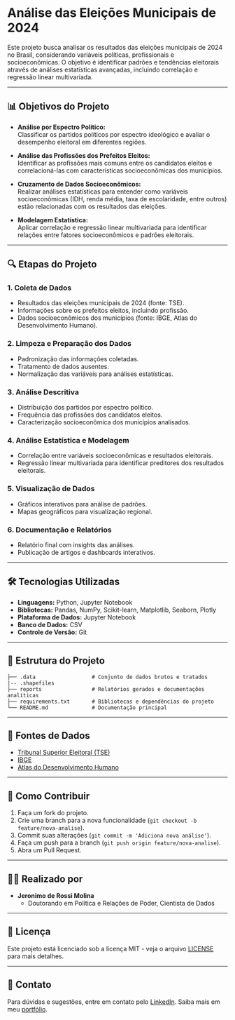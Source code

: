 # Análise das Eleições Municipais de 2024  

Este projeto busca analisar os resultados das eleições municipais de 2024 no Brasil, considerando variáveis políticas, profissionais e socioeconômicas. O objetivo é identificar padrões e tendências eleitorais através de análises estatísticas avançadas, incluindo correlação e regressão linear multivariada.  

---

## 📊 Objetivos do Projeto  

- **Análise por Espectro Político:**  
  Classificar os partidos políticos por espectro ideológico e avaliar o desempenho eleitoral em diferentes regiões.  

- **Análise das Profissões dos Prefeitos Eleitos:**  
  Identificar as profissões mais comuns entre os candidatos eleitos e correlacioná-las com características socioeconômicas dos municípios.  

- **Cruzamento de Dados Socioeconômicos:**  
  Realizar análises estatísticas para entender como variáveis socioeconômicas (IDH, renda média, taxa de escolaridade, entre outros) estão relacionadas com os resultados das eleições.  

- **Modelagem Estatística:**  
  Aplicar correlação e regressão linear multivariada para identificar relações entre fatores socioeconômicos e padrões eleitorais.  

---

## 🔍 Etapas do Projeto  

### 1. **Coleta de Dados**  
   - Resultados das eleições municipais de 2024 (fonte: TSE).  
   - Informações sobre os prefeitos eleitos, incluindo profissão.  
   - Dados socioeconômicos dos municípios (fonte: IBGE, Atlas do Desenvolvimento Humano).  

### 2. **Limpeza e Preparação dos Dados**  
   - Padronização das informações coletadas.  
   - Tratamento de dados ausentes.  
   - Normalização das variáveis para análises estatísticas.  

### 3. **Análise Descritiva**  
   - Distribuição dos partidos por espectro político.  
   - Frequência das profissões dos candidatos eleitos.  
   - Caracterização socioeconômica dos municípios analisados.  

### 4. **Análise Estatística e Modelagem**  
   - Correlação entre variáveis socioeconômicas e resultados eleitorais.  
   - Regressão linear multivariada para identificar preditores dos resultados eleitorais.  

### 5. **Visualização de Dados**  
   - Gráficos interativos para análise de padrões.  
   - Mapas geográficos para visualização regional.  

### 6. **Documentação e Relatórios**  
   - Relatório final com insights das análises.  
   - Publicação de artigos e dashboards interativos.  

---

## 🛠️ Tecnologias Utilizadas  

- **Linguagens:** Python, Jupyter Notebook
- **Bibliotecas:** Pandas, NumPy, Scikit-learn, Matplotlib, Seaborn, Plotly  
- **Plataforma de Dados:** Jupyter Notebook  
- **Banco de Dados:** CSV  
- **Controle de Versão:** Git  
---

## 📑 Estrutura do Projeto  

```
├── .data                  # Conjunto de dados brutos e tratados      
|-- .shapefiles
├── reports                # Relatórios gerados e documentações analíticas  
├── requirements.txt       # Bibliotecas e dependências do projeto  
└── README.md              # Documentação principal  
```

---

## 🔗 Fontes de Dados  

- [Tribunal Superior Eleitoral (TSE)](https://www.tse.jus.br/)  
- [IBGE](https://www.ibge.gov.br/)  
- [Atlas do Desenvolvimento Humano](http://www.atlasbrasil.org.br/)  

---

## 🚀 Como Contribuir  

1. Faça um fork do projeto.  
2. Crie uma branch para a nova funcionalidade (`git checkout -b feature/nova-analise`).  
3. Commit suas alterações (`git commit -m 'Adiciona nova análise'`).  
4. Faça um push para a branch (`git push origin feature/nova-analise`).  
5. Abra um Pull Request.  

---

## 🧑‍💻 Realizado por  

- **Jeronimo de Rossi Molina**  
  - Doutorando em Política e Relações de Poder, Cientista de Dados  

---

## 📄 Licença  

Este projeto está licenciado sob a licença MIT - veja o arquivo [LICENSE](LICENSE) para mais detalhes.  

---

## 📧 Contato  

Para dúvidas e sugestões, entre em contato pelo [LinkedIn](https://linkedin.com/in/molinajeronimo).
Saiba mais em meu [portfólio](https://derossimolina.com.br).